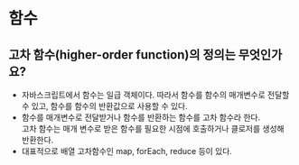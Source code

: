 # 함수

## 고차 함수(higher-order function)의 정의는 무엇인가요?

- 자바스크립트에서 함수는 일급 객체이다. 따라서 함수를 함수의 매개변수로 전달할 수 있고, 함수를 함수의 반환값으로 사용할 수 있다.
- 함수를 매개변수로 전달받거나 함수를 반환하는 함수를 고차 함수라 한다.  
  고차 함수는 매개 변수로 받은 함수를 필요한 시점에 호출하거나 클로저를 생성해 반환한다.
- 대표적으로 배열 고차함수인 map, forEach, reduce 등이 있다.
